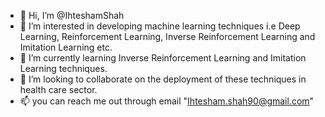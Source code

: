 - 👋 Hi, I’m @IhteshamShah
- 👀 I’m interested in developing machine learning techniques i.e Deep Learning, Reinforcement Learning, Inverse Reinforcement Learning and Imitation Learning etc. 
- 🌱 I’m currently learning Inverse Reinforcement Learning and Imitation Learning techniques. 
- 💞️ I’m looking to collaborate on the deployment of these techniques in health care sector. 
- 📫 you can reach me out through email "Ihtesham.shah90@gmail.com"

<!---
IhteshamShah/IhteshamShah is a ✨ special ✨ repository because its `README.md` (this file) appears on your GitHub profile.
You can click the Preview link to take a look at your changes.
--->
